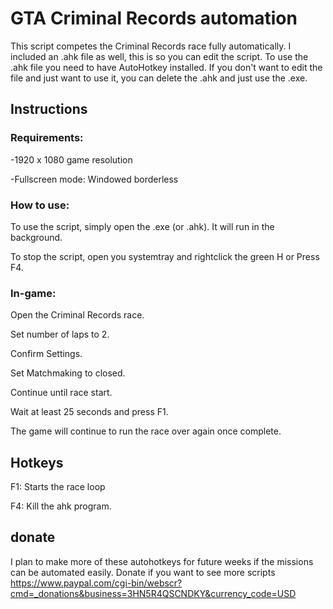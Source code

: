# GTA Criminal Records automation
This script competes the Criminal Records race fully automatically. I included an .ahk file as well, this is so you can edit the script. To use the .ahk file you need to have AutoHotkey installed. If you don't want to edit the file and just want to use it, you can delete the .ahk and just use the .exe.


## Instructions
### Requirements:
-1920 x 1080 game resolution

-Fullscreen mode: Windowed borderless

### How to use:
To use the script, simply open the .exe (or .ahk). It will run in the background.

To stop the script, open you systemtray and rightclick the green H or Press F4.

### In-game:
Open the Criminal Records race.

Set number of laps to 2.

Confirm Settings.

Set Matchmaking to closed.

Continue until race start.

Wait at least 25 seconds and press F1.

The game will continue to run the race over again once complete.


## Hotkeys
F1: Starts the race loop

F4: Kill the ahk program.


## donate
I plan to make more of these autohotkeys for future weeks if the missions can be automated easily.
Donate if you want to see more scripts
https://www.paypal.com/cgi-bin/webscr?cmd=_donations&business=3HN5R4QSCNDKY&currency_code=USD
